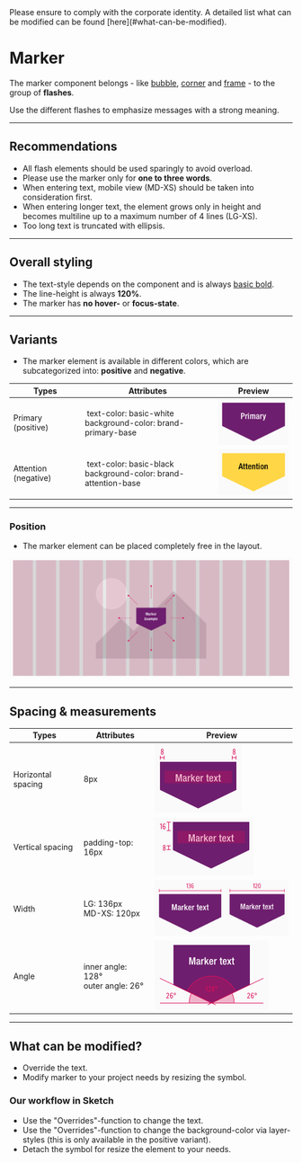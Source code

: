 <AlertInfo alertHeadline="Modifiable">
Please ensure to comply with the corporate identity. A detailed list what can be modified can be found [here](#what-can-be-modified).
</AlertInfo>

# Marker

The marker component belongs - like [bubble](../Flash-Bubble/Flash%20-%20Bubble.md), [corner](../Flash-Corner/Flash%20-%20Corner.md) and [frame](../Flash-Frame/Flash%20-%20Frame.md) - to the group of **flashes**.

Use the different flashes to emphasize messages with a strong meaning.

---

## Recommendations

- All flash elements should be used sparingly to avoid overload.
- Please use the marker only for **one to three words**. 
- When entering text, mobile view (MD-XS) should be taken into consideration first.
- When entering longer text, the element grows only in height and becomes multiline up to a maximum number of 4 lines (LG-XS).
- Too long text is truncated with ellipsis.

---

## Overall styling

- The text-style depends on the component and is always [basic bold](../../General/Typography/Typography.md#basic-bold).
- The line-height is always **120%**.
- The marker has **no hover-** or **focus-state**.

---

## Variants

- The marker element is available in different colors, which are subcategorized into: **positive** and **negative**.

| Types | Attributes | Preview |
|---|---|---|
| Primary (positive) | text-color: basic-white<br>background-color: brand-primary-base | ![primary](assets/types/primary@1x.png) |
| Attention (negative) | text-color: basic-black<br>background-color: brand-attention-base | ![attention](assets/types/attention@1x.png) |

---

### Position

- The marker element can be placed completely free in the layout.

![position](assets/position/marker@1x.png)

---

## Spacing & measurements

| Types | Attributes | Preview |
|---|---|---|
| Horizontal spacing | 8px | ![horizontal-spacing](assets/measurements/horizontal-spacing@1x.png)|
| Vertical spacing | padding-top: 16px | ![vertical-spacing](assets/measurements/vertical-spacing@1x.png) |
| Width | LG: 136px<br>MD-XS: 120px | ![Width](assets/measurements/width@1x.png) |
| Angle | inner angle: 128°<br>outer angle: 26° | ![angle](assets/measurements/angle@1x.png)

---

## What can be modified?

- Override the text.
- Modify marker to your project needs by resizing the symbol.

### Our workflow in Sketch

- Use the "Overrides"-function to change the text.
- Use the "Overrides"-function to change the background-color via layer-styles (this is only available in the positive variant).
- Detach the symbol for resize the element to your needs.
